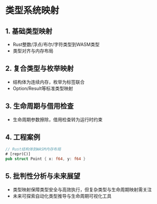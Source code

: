 # 类型系统映射

## 1. 基础类型映射

- Rust整数/浮点/布尔/字符类型到WASM类型
- 类型对齐与内存布局

## 2. 复合类型与枚举映射

- 结构体为连续内存，枚举为标签联合
- Option/Result等标准类型映射

## 3. 生命周期与借用检查

- 生命周期参数擦除，借用检查转为运行时约束

## 4. 工程案例

```rust
// Rust结构体到WASM内存布局
# [repr(C)]
pub struct Point { x: f64, y: f64 }
```

## 5. 批判性分析与未来展望

- 类型映射保障类型安全与高效执行，但复杂类型与生命周期映射需关注
- 未来可探索自动化类型推导与生命周期可视化工具
